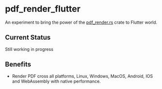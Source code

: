 # pdf_render_flutter

An experiment to bring the power of the [pdf_render.rs](https://github.com/videni/pdf_render_with_vello/tree/vello_wip) crate to Flutter world.

## Current Status

Still working in progress

## Benefits

* Render PDF cross all platforms, Linux, Windows, MacOS, Android, IOS and WebAssembly with native performance.
